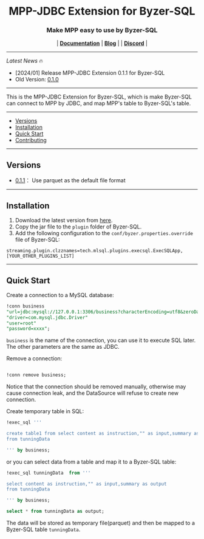 <H1 align="center">
MPP-JDBC Extension for Byzer-SQL
</H1>

<h3 align="center">
Make MPP easy to use by Byzer-SQL
</h3>

<p align="center">
| <a href="#"><b>Documentation</b></a> | <a href="#"><b>Blog</b></a> | | <a href="#"><b>Discord</b></a> |

</p>

---

*Latest News* 🔥

- [2024/01] Release MPP-JDBC Extension 0.1.1 for Byzer-SQL
- Old Version: [0.1.0](https://download.byzer.org/byzer-extensions/nightly-build/byzer-execute-sql-3.3_2.12-0.1.0-SNAPSHOT.jar) 


---

This is the MPP-JDBC Extension for Byzer-SQL, which is make Byzer-SQL can connect to MPP by JDBC, and map MPP's table to Byzer-SQL's table.

---

* [Versions](#Versions)
* [Installation](#Installation)
* [Quick Start](#Quick-Start)
* [Contributing](#Contributing)

---

## Versions
- [0.1.1](https://download.byzer.org/byzer-extensions/nightly-build/)： Use parquet as the default file format

---

## Installation

1. Download the latest version from [here](https://download.byzer.org/byzer-extensions/nightly-build/).
2. Copy the jar file to the `plugin` folder of Byzer-SQL.
3. Add the following configuration to the `conf/byzer.properties.override` file of Byzer-SQL:

```properties
streaming.plugin.clzznames=tech.mlsql.plugins.execsql.ExecSQLApp,[YOUR_OTHER_PLUGINS_LIST]
```

---

## Quick Start

Create a connection to a MySQL database:

```sql
!conn business
"url=jdbc:mysql://127.0.0.1:3306/business?characterEncoding=utf8&zeroDateTimeBehavior=convertToNull&tinyInt1isBit=false&useSSL=false"
"driver=com.mysql.jdbc.Driver"
"user=root"
"password=xxxx";
```

`business` is the name of the connection, you can use it to execute SQL later.
The other parameters are the same as JDBC.

Remove a connection:

```sql

!conn remove business;
``` 

Notice that the connection should be removed manually, otherwise may cause connection leak, and the 
DataSource will refuse to create new connection.

Create temporary table  in SQL:
      
```sql
!exec_sql '''

create table1 from select content as instruction,"" as input,summary as output
from tunningData

''' by business;
```


or you can select data from a table and map it to a Byzer-SQL table:

```sql
!exec_sql tunningData  from '''

select content as instruction,"" as input,summary as output
from tunningData

''' by business;

select * from tunningData as output;
```

The data will be stored as temporary file(parquet) and then be mapped to a Byzer-SQL table `tunningData`.
